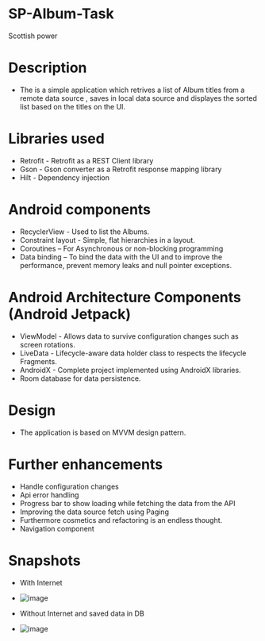 # SP-Album-Task
Scottish power

# Description
* The is a simple application which retrives a list of Album titles from a remote data source , saves in local data source and displayes the sorted list based on the titles on the UI. 

# Libraries used
*	Retrofit - Retrofit as a REST Client library 
*	Gson - Gson converter as a Retrofit response mapping library
* Hilt - Dependency injection

# Android components
*	RecyclerView - Used to list the Albums.
*	Constraint layout - Simple, flat hierarchies in a layout.
*	Coroutines – For Asynchronous or non-blocking programming
*	Data binding – To bind the data with the UI and to improve the performance, prevent memory leaks and null pointer exceptions.

# Android Architecture Components (Android Jetpack)
*	ViewModel - Allows data to survive configuration changes such as screen rotations.
*	LiveData - Lifecycle-aware data holder class to respects the lifecycle Fragments.
*	AndroidX - Complete project implemented using AndroidX libraries.
*	Room database for data persistence.

# Design
*	The application is based on MVVM design pattern.

# Further enhancements
*	Handle configuration changes
*	Api error handling
*	Progress bar to show loading while fetching the data from the API
*	Improving the data source fetch using Paging 
*	Furthermore cosmetics and refactoring is an endless thought.
*	Navigation component

# Snapshots

* With Internet
* ![image](https://user-images.githubusercontent.com/92021804/142850293-4b26c3ef-2f4d-4a04-be51-10c09ca4edb1.png)

* Without Internet and saved data in DB
* ![image](https://user-images.githubusercontent.com/92021804/142850457-bbb4bb80-4352-4915-becb-1214759d0bd3.png)





